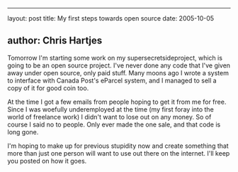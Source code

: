 <hr />

<p>layout: post
title: My first steps towards open source
date: 2005-10-05</p>

<h2>author: Chris Hartjes</h2>

<p>Tomorrow I'm starting some work on my supersecretsideproject, which is going to be an open source project.  I've never done any code that I've given away under open source, only paid stuff.  Many moons ago I wrote a system to interface with Canada Post's eParcel system, and I managed to sell a copy of it for good coin too.</p>

<p>At the time I got a few emails from people hoping to get it from me for free.  Since I was woefully underemployed at the time (my first foray into the world of freelance work) I didn't want to lose out on any money.  So of course I said no to people.  Only ever made the one sale, and that code is long gone.</p>

<p>I'm hoping to make up for previous stupidity now and create something that more than just one person will want to use out there on the internet.  I'll keep you posted on how it goes.</p>
